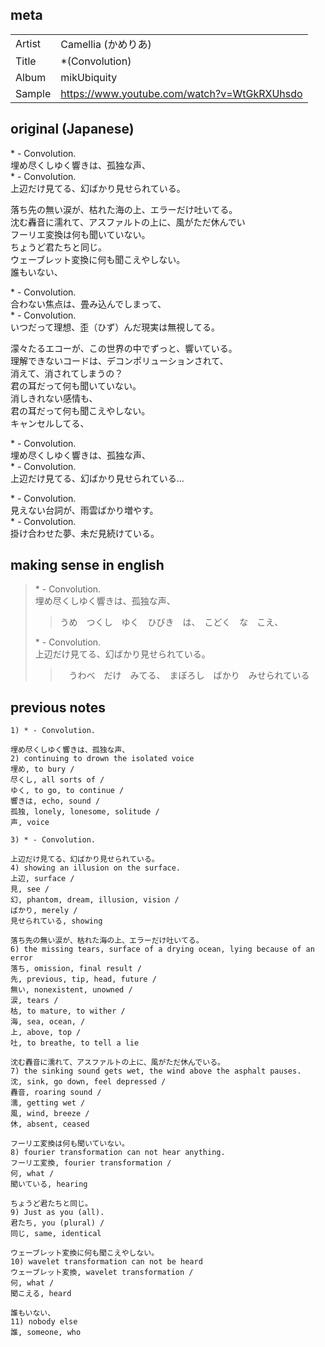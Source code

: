 ## meta

|        |                                             |
| ------ | ------------------------------------------- |
| Artist | Camellia (かめりあ)                         |
| Title  | \*(Convolution)                             |
| Album  | mikUbiquity                                 |
| Sample | https://www.youtube.com/watch?v=WtGkRXUhsdo |

## original (Japanese)

\* - Convolution.  
埋め尽くしゆく響きは、孤独な声、  
\* - Convolution.  
上辺だけ見てる、幻ばかり見せられている。

落ち先の無い涙が、枯れた海の上、エラーだけ吐いてる。  
沈む轟音に濡れて、アスファルトの上に、風がただ休んでい  
フーリエ変換は何も聞いていない。  
ちょうど君たちと同じ。  
ウェーブレット変換に何も聞こえやしない。  
誰もいない、

\* - Convolution.  
合わない焦点は、畳み込んでしまって、  
\* - Convolution.  
いつだって理想、歪（ひず）んだ現実は無視してる。

濛々たるエコーが、この世界の中でずっと、響いている。  
理解できないコードは、デコンポリューションされて、  
消えて、消されてしまうの？  
君の耳だって何も聞いていない。  
消しきれない感情も、  
君の耳だって何も聞こえやしない。  
キャンセルしてる、

\* - Convolution.  
埋め尽くしゆく響きは、孤独な声、  
\* - Convolution.  
上辺だけ見てる、幻ばかり見せられている…

\* - Convolution.  
見えない台詞が、雨雲ばかり増やす。  
\* - Convolution.  
掛け合わせた夢、未だ見続けている。

## making sense in english

> \* - Convolution.  
> 埋め尽くしゆく響きは、孤独な声、  
> > うめ　つくし　ゆく　ひびき　は、　こどく　な　こえ、
>
> \* - Convolution.  
> 上辺だけ見てる、幻ばかり見せられている。
> >　うわべ　だけ　みてる、　まぼろし　ばかり　みせられている

## previous notes

```
1) * - Convolution. 

埋め尽くしゆく響きは、孤独な声、
2) continuing to drown the isolated voice
埋め, to bury /
尽くし, all sorts of /
ゆく, to go, to continue /
響きは, echo, sound /
孤独, lonely, lonesome, solitude /
声, voice

3) * - Convolution. 

上辺だけ見てる、幻ばかり見せられている。
4) showing an illusion on the surface.
上辺, surface /
見, see /
幻, phantom, dream, illusion, vision /
ばかり, merely /
見せられている, showing

落ち先の無い涙が、枯れた海の上、エラーだけ吐いてる。 
6) the missing tears, surface of a drying ocean, lying because of an error
落ち, omission, final result /
先, previous, tip, head, future /  
無い, nonexistent, unowned /
涙, tears /
枯, to mature, to wither /
海, sea, ocean, /
上, above, top /
吐, to breathe, to tell a lie

沈む轟音に濡れて、アスファルトの上に、風がただ休んでいる。 
7) the sinking sound gets wet, the wind above the asphalt pauses.
沈, sink, go down, feel depressed /
轟音, roaring sound /
濡, getting wet /
風, wind, breeze /
休, absent, ceased

フーリエ変換は何も聞いていない。 
8) fourier transformation can not hear anything.
フーリエ変換, fourier transformation /
何, what /
聞いている, hearing

ちょうど君たちと同じ。 
9) Just as you (all).
君たち, you (plural) /
同じ, same, identical

ウェーブレット変換に何も聞こえやしない。
10) wavelet transformation can not be heard
ウェーブレット変換, wavelet transformation /
何, what /
聞こえる, heard

誰もいない、
11) nobody else
誰, someone, who
```